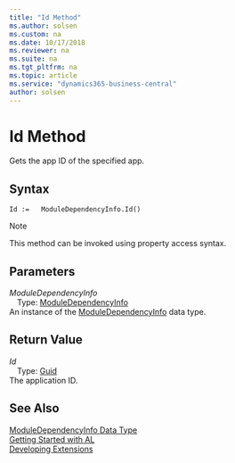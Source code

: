 ```yaml
---
title: "Id Method"
ms.author: solsen
ms.custom: na
ms.date: 10/17/2018
ms.reviewer: na
ms.suite: na
ms.tgt_pltfrm: na
ms.topic: article
ms.service: "dynamics365-business-central"
author: solsen
---
```

[//]: # (START>DO_NOT_EDIT)
[//]: # (IMPORTANT:Do not edit any of the content between here and the END>DO_NOT_EDIT.)
[//]: # (Any modifications should be made in the .xml files in the ModernDev repo.)
# Id Method
Gets the app ID of the specified app.

## Syntax
```
Id :=   ModuleDependencyInfo.Id()
```
> [!NOTE]  
> This method can be invoked using property access syntax.  

## Parameters
*ModuleDependencyInfo*  
&emsp;Type: [ModuleDependencyInfo](moduledependencyinfo-data-type.md)  
An instance of the [ModuleDependencyInfo](moduledependencyinfo-data-type.md) data type.  

## Return Value
*Id*  
&emsp;Type: [Guid](../guid/guid-data-type.md)  
The application ID.  


[//]: # (IMPORTANT: END>DO_NOT_EDIT)
## See Also
[ModuleDependencyInfo Data Type](moduledependencyinfo-data-type.md)  
[Getting Started with AL](../devenv-get-started.md)  
[Developing Extensions](../devenv-dev-overview.md)